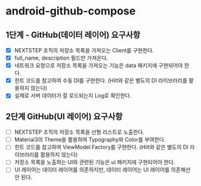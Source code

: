 # android-github-compose

## 1단계 - GitHub(데이터 레이어) 요구사항

- [x] NEXTSTEP 조직의 저장소 목록을 가져오는 Client를 구현한다.
- [x] full_name, description 필드만 가져온다.
- [x] 네트워크 요청으로 저장소 목록을 가져오는 기능은 data 패키지에 구현되어야 한다.
- [x] 힌트 코드를 참고하여 수동 DI를 구현한다. (Hilt와 같은 별도의 DI 라이브러리를 활용하지 않는다)
- [x] 실제로 서버 데이터가 잘 로드되는지 Log로 확인한다.

## 2단계 GitHub(UI 레이어) 요구사항

- [ ] NEXTSTEP 조직의 저장소 목록을 선형 리스트로 노출한다.
- [ ] Material3의 Theme을 활용하여 Typography와 Color를 부여한다.
- [ ] 힌트 코드를 참고하여 ViewModel Factory를 구현한다. (Hilt와 같은 별도의 DI 라이브러리를 활용하지 않는다)
- [ ] 저장소 목록을 노출하는 UI와 관련된 기능은 ui 패키지에 구현되어야 한다.
- [ ] UI 레이어는 데이터 레이어를 의존하지만, 데이터 레이어는 UI 레이어를 의존해선 안 된다.
